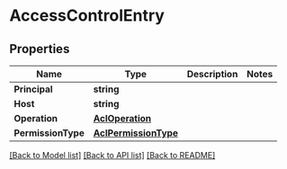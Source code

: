 # AccessControlEntry

## Properties

Name | Type | Description | Notes
------------ | ------------- | ------------- | -------------
**Principal** | **string** |  | 
**Host** | **string** |  | 
**Operation** | [**AclOperation**](AclOperation.md) |  | 
**PermissionType** | [**AclPermissionType**](AclPermissionType.md) |  | 

[[Back to Model list]](../README.md#documentation-for-models) [[Back to API list]](../README.md#documentation-for-api-endpoints) [[Back to README]](../README.md)


